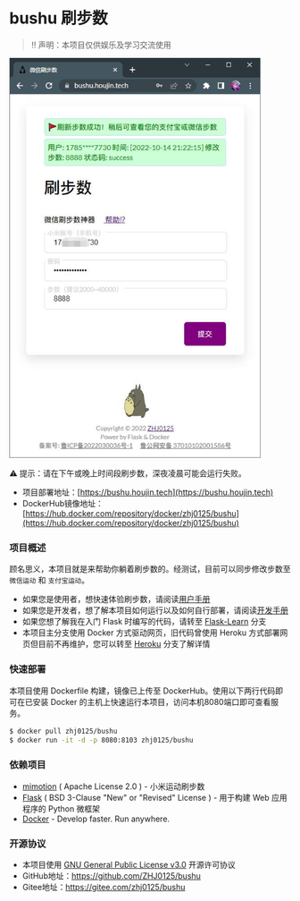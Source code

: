 # bushu 刷步数

> ‼ 声明：本项目仅供娱乐及学习交流使用

<img width="450" height="715" src="docs/show.jpg">

⚠ 提示：请在下午或晚上时间段刷步数，深夜凌晨可能会运行失败。

* 项目部署地址：[https://bushu.houjin.tech](https://bushu.houjin.tech)
* DockerHub镜像地址：[https://hub.docker.com/repository/docker/zhj0125/bushu](https://hub.docker.com/repository/docker/zhj0125/bushu)

### 项目概述

顾名思义，本项目就是来帮助你躺着刷步数的。经测试，目前可以同步修改步数至 `微信运动` 和 `支付宝运动`。

* 如果您是使用者，想快速体验刷步数，请阅读[用户手册](docs/UserManual.md)
* 如果您是开发者，想了解本项目如何运行以及如何自行部署，请阅读[开发手册](docs/DevManual.md)
* 如果您想了解我在入门 Flask 时编写的代码，请转至 [Flask-Learn](https://github.com/ZHJ0125/bushu/tree/Flask-Learn) 分支
* 本项目主分支使用 Docker 方式驱动网页，旧代码曾使用 Heroku 方式部署网页但目前不再维护，您可以转至 [Heroku](https://github.com/ZHJ0125/bushu/tree/heroku) 分支了解详情

### 快速部署

本项目使用 Dockerfile 构建，镜像已上传至 DockerHub。使用以下两行代码即可在已安装 Docker 的主机上快速运行本项目，访问本机8080端口即可查看服务。

```bash
$ docker pull zhj0125/bushu
$ docker run -it -d -p 8080:8103 zhj0125/bushu
```

### 依赖项目

* [mimotion](https://github.com/577fkj/mimotion) ( Apache License 2.0 ) - 小米运动刷步数
* [Flask](https://github.com/pallets/flask) ( BSD 3-Clause "New" or "Revised" License ) - 用于构建 Web 应用程序的 Python 微框架
* [Docker](https://github.com/docker) - Develop faster. Run anywhere.

### 开源协议

* 本项目使用 [GNU General Public License v3.0](https://github.com/ZHJ0125/bushu/blob/main/LICENSE) 开源许可协议
* GitHub地址：https://github.com/ZHJ0125/bushu
* Gitee地址：https://gitee.com/zhj0125/bushu

